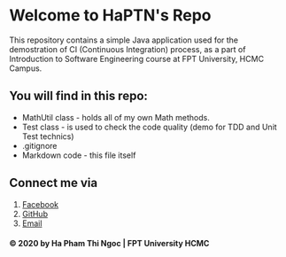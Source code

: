 # Welcome to HaPTN's Repo
This repository contains a simple Java application used for the demostration of CI (Continuous Integration) process,
as a part of Introduction to Software Engineering course at FPT University, HCMC Campus.

## You will find in this repo:
* MathUtil class - holds all of my own Math methods.
* Test class - is used to check the code quality (demo for TDD and Unit Test technics)
* .gitignore
* Markdown code - this file itself

## Connect me via
1. [Facebook](https://www.facebook.com/HaPTN1/)
2. [GitHub](https://github.com/haptn)
3. [Email](haptnHt@gmail.com)

#### © 2020 by Ha Pham Thi Ngoc | FPT University HCMC